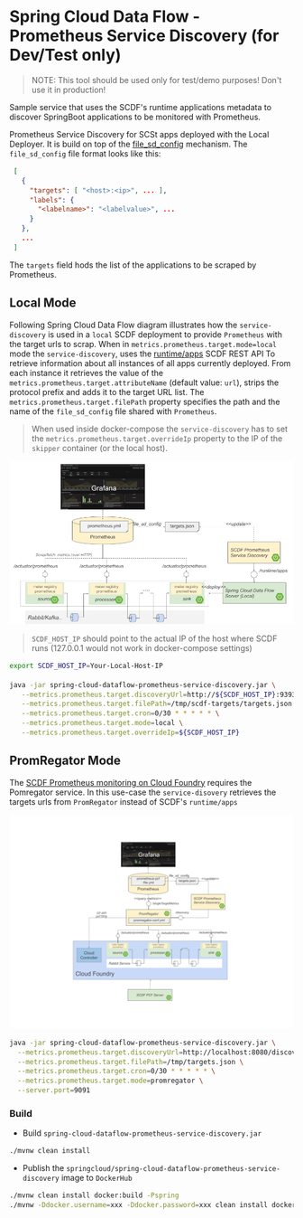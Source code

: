 # Spring Cloud Data Flow - Prometheus Service Discovery (for Dev/Test only)

> NOTE: This tool should be used only for test/demo purposes! Don't use it in production!

Sample service that uses the SCDF's runtime applications metadata to discover SpringBoot applications to be monitored with Prometheus. 

Prometheus Service Discovery for SCSt apps deployed with the Local Deployer. 
It is build on top of the [file_sd_config](https://prometheus.io/docs/prometheus/latest/configuration/configuration/#file_sd_config) mechanism.
The `file_sd_config` file format looks like this:
 
```json
 [
   {
     "targets": [ "<host>:<ip>", ... ],
     "labels": {
       "<labelname>": "<labelvalue>", ...
     }
   },
   ...
 ]
```
The `targets` field hods the list of the applications to be scraped by Prometheus. 


## Local Mode 

Following Spring Cloud Data Flow diagram illustrates how the `service-discovery` is used in a `local` SCDF deployment to provide `Prometheus` with the target urls to scrap.
When in `metrics.prometheus.target.mode=local` mode the `service-discovery`, uses the [runtime/apps](http://docs.spring.io/spring-cloud-dataflow/docs/2.0.1.RELEASE/reference/htmlsingle/#api-guide-resources-runtime-information-applications-listing-all) 
SCDF REST API To retrieve information about all instances of all apps currently deployed. 
From each instance it retrieves the value of the `metrics.prometheus.target.attributeName` (default value: `url`), strips the protocol prefix and adds it to the target URL list. 
The `metrics.prometheus.target.filePath` property specifies the path and the name of the `file_sd_config` file shared with `Prometheus`.

> When used inside docker-compose the `service-discovery` has to set the `metrics.prometheus.target.overrideIp` property to the IP of the `skipper` container (or the local host).   

![SCDF Monitoring Prometheus and Service Discovery](src/test/resources/images/scdf-micrometer-prometheus-grafana-architecture.png "Local SCDF with Prometheus and Service-Discovery")


> `SCDF_HOST_IP` should point to the actual IP of the host where SCDF runs (127.0.0.1 would not work in docker-compose settings)

```bash
export SCDF_HOST_IP=Your-Local-Host-IP

java -jar spring-cloud-dataflow-prometheus-service-discovery.jar \
   --metrics.prometheus.target.discoveryUrl=http://${SCDF_HOST_IP}:9393/runtime/apps \
   --metrics.prometheus.target.filePath=/tmp/scdf-targets/targets.json \
   --metrics.prometheus.target.cron=0/30 * * * * * \
   --metrics.prometheus.target.mode=local \
   --metrics.prometheus.target.overrideIp=${SCDF_HOST_IP}
```

## PromRegator Mode

The [SCDF Prometheus monitoring on Cloud Foundry](https://docs.google.com/document/d/1XGwjn1wUW843q8G8SEsZYuMRuBIKhsufH0yUEaLMbPc/edit?usp=sharing) requires the Pomregator service. 
In this use-case the `service-disovery` retrieves the targets urls from `PromRegator` instead of SCDF's `runtime/apps` 

![SCDF Monitoring Prometheus and Service Discovery and PromRegator](src/test/resources/images/scdf-micrometer-prometheus-promregator-pcf.png "PromRegator SCDF with Prometheus and Service-Discovery")

```bash
java -jar spring-cloud-dataflow-prometheus-service-discovery.jar \
  --metrics.prometheus.target.discoveryUrl=http://localhost:8080/discovery \
  --metrics.prometheus.target.filePath=/tmp/targets.json \
  --metrics.prometheus.target.cron=0/30 * * * * * \
  --metrics.prometheus.target.mode=promregator \
  --server.port=9091
```


### Build
* Build `spring-cloud-dataflow-prometheus-service-discovery.jar` 
```bash
./mvnw clean install
```

* Publish the `springcloud/spring-cloud-dataflow-prometheus-service-discovery` image to `DockerHub`

```bash
./mvnw clean install docker:build -Pspring
./mvnw -Ddocker.username=xxx -Ddocker.password=xxx clean install docker:push -Pspring
```
